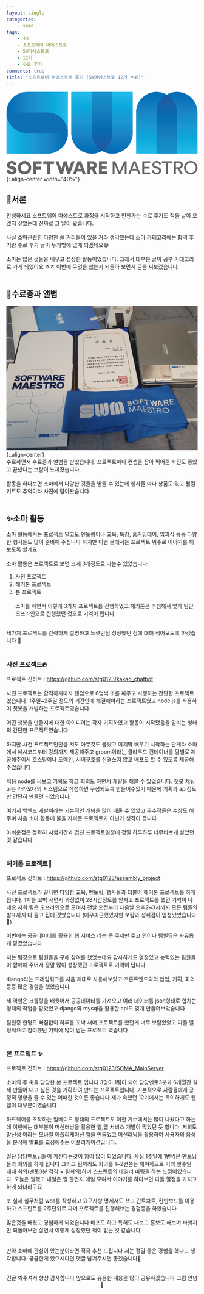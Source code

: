 ```yaml
---
layout: single
categories:
    - soma
tags:
    - 소마
    - 소프트웨어 마에스트로
    - SW마에스트로
    - 12기
    - 수료 후기
comments: true
title: "소프트웨어 마에스트로 후기 (SW마에스트로 12기 수료)"
---
```


![image](/assets/images/soma/somalogo2.png){:.align-center width="40%"}

## 📖서론
안녕하세요 소프트웨어 마에스트로 과정을 시작하고 언젠가는 수료 후기도 적을 날이 오겠지 싶었는데 진짜로 그 날이 왔습니다.<br>
<br>
사실 소마관련한 다양한 쓸 거리들이 있을 거라 생각했는데 소마 카테고리에는 합격 후기랑 수료 후기 글이 두개밖에 없게 되겠네요😅<br>
<br>
소마는 많은 것들을 배우고 성장한 활동이었습니다. 그래서 대부분 글이 공부 카테고리로 가게 되었어요 ㅎㅎ 이번에 무엇을 했는지 되돌아 보면서 글을 써보겠습니다.<br>
<br>

## 👏수료증과 앨범
![image](/assets/images/soma/soma_end1.jpeg){:.align-center}
<br>
수료하면서 수료증과 앨범을 받았습니다. 프로젝트마다 컨셉을 잡아 찍어준 사진도 좋았고 끝냈다는 보람이 느껴졌습니다.<br>
<br>
활동을 하다보면 소마에서 다양한 것들을 받을 수 있는데 행사들 마다 상품도 있고 웰컴 키트도 추억이라 사진에 담아봣습니다.<br>
<br>

## ✨소마 활동
소마 활동에서는 프로젝트 말고도 멘토링이나 교육, 특강, 홈커밍데이, 입과식 등등 다양한 행사들도 많이 준비해 주십니다 하지만 이번 글에서는 프로젝트 위주로 이야기를 해보도록 할게요<br>
<br>
소마 활동은 프로젝트로 보면 크게 3개정도로 나눌수 있었습니다.<br>

1. 사전 프로젝트
2. 해커톤 프로젝트
3. 본 프로젝트
<br><br>
소마를 하면서 이렇게 3가지 프로젝트를 진행하였고 해커톤은 추첨해서 몇개 팀만 오프라인으로 진행했던 것으로 기억이 됩니다<br>
<br>
세가지 프로젝트를 간략하게 설명하고 느꼇던점 성장했던 점에 대해 적어보도록 하겠습니다 🌟<br>
<br>

### 사전 프로젝트🔥

프로젝트 깃허브 : <a href="https://github.com/stg0123/kakao_chatbot" target="_blank">https://github.com/stg0123/kakao_chatbot</a><br>
<br>
사전 프로젝트는 합격하자마자 랜덤으로 6명씩 조를 짜주고 시행하는 간단한 프로젝트 였습니다. 1주일~2주일 정도의 기간안에 해결해야하는 프로젝트였고 node.js를 사용하여 챗봇을 개발하는 프로젝트였습니다.<br>
<br>
어떤 챗봇을 만들지에 대한 아이디어는 각자 기획하였고 활동이 시작됐음을 알리는 형태의 간단한 프로젝트였습니다<br>
<br>
하지만 사전 프로젝트인만큼 저도 아무것도 몰랐고 이제막 배우기 시작하는 단계라 소마에서 예시코드부터 강의까지 제공해주고 groom이라는 클라우드 컨테이너를 팀별로 제공해주어서 호스팅이나 도메인, 서버구조를 신경쓰지 않고 배포도 할 수 있도록 제공해 주었습니다<br>
<br>
처음 node를 써보고 기획도 하고 회의도 하면서 개발을 해볼 수 있었습니다. 챗봇 채팅 ui는 카카오내의 시스템으로 작성하면 구성되도록 만들어주었기 때문에 기획과 api정도만 간단히 만들면 되었습니다.<br>
<br>
여기서 백엔드 개발이라는 기본적인 개념을 많이 배울 수 있었고 우수작들은 수상도 해주며 처음 소마 활동에 불을 지펴준 프로젝트가 아닌가 생각이 듭니다.<br>
<br>
아쉬운점은 정확히 시험기간과 겹친 프로젝트일정에 정말 하루하루 너무바쁘게 살았던것 같습니다.<br>
<br>

### 해커톤 프로젝트🔎

프로젝트 깃허브 : <a href="https://github.com/stg0123/assembly_project" target="_blank">https://github.com/stg0123/assembly_project</a><br>
<br>
사전 프로젝트가 끝나면 다양한 교육, 멘토링, 행사들과 더불어 해커톤 프로젝트를 하게 됩니다. 1박을 꼬박 새면서 과장없이 28시간정도를 안자고 프로젝트를 했던 기억이 나네요 저희 팀은 오프라인으로 모여서 전날 오전부터 다음날 오후2~3시까지 모든 팀들의 발표까지 다 듣고 집에 갔었습니다 (매우피곤했었지만 보람과 성취감이 엄청났었습니다🙌)<br>
<br>
이번에는 공공데이터를 활용한 웹 서비스 라는 큰 주제만 주고 언어나 팀빌딩은 자유롭게 맡겼었습니다<br>
<br>
저는 팀장으로 팀원들을 구해 참여를 했었는데요 감사하게도 열정있고 능력있는 팀원들이 함께해 주어서 정말 많이 성장했던 프로젝트로 기억이 납니다<br>
<br>
django라는 프레임워크를 처음 제대로 사용해보았고 프론트엔드와의 협업, 기획, 회의 등등 많은 경험을 했었습니다<br>
<br>
제 역할은 크롤링을 배웟어서 공공데이터를 가져오고 여러 데이터를 json형태로 합치는 형태의 작업을 맡았었고 django와 mysql을 활용한 api도 몇개 만들어보았습니다<br>
<br>
팀원중 한명도 빠짐없이 하루를 꼬박 새며 프로젝트를 했던게 너무 보람있었고 다들 열정적으로 참여했던 기억에 많이 남는 프로젝트 였습니다<br>
<br>

### 본 프로젝트 ✨

프로젝트 깃허브 : <a href="https://github.com/stg0123/SOMA_MainServer" target="_blank">https://github.com/stg0123/SOMA_MainServer</a><br>
<br>
소마의 주 축을 담당한 본 프로젝트 입니다 3명이 1팀이 되어 담당멘토3분과 6개월간 실제 만들어 내고 싶은 것을 기획하여 만드는 프로젝트입니다. 기본적으로 사람들에게 긍정적 영향을 줄 수 있는 어떠한 것이든 좋습니다 제가 속했던 12기에서는 특이하게도 웹 앱이 대부분이였습니다<br>
<br>
하드웨어를 조작하는 임베디드 형태의 프로젝트도 이전 기수에서는 많이 나왔다고 하는데 이번에는 대부분이 머신러닝을 활용한 웹,앱 서비스 개발이 많았던 듯 합니다. 저희도 말선생 이라는 모바일 어플리케이션 앱을 만들었고 머신러닝을 활용하여 사용자의 음성을 분석해 발표를 교정해주는 어플리케이션입니다.<br>
<br>
일단 담당멘토님들이 계신다는것이 힘이 많이 되었습니다. 사실 1주일에 1번씩은 멘토님들과 회의를 하게 됩니다 그리고 팀끼리도 회의를 1~2번쯤은 해야하므로 거의 일주일 내내 회의(멘토3분 각각 + 팀회의)하며 스프린트의 데일리 미팅을 하는 느낌이였습니다. 오늘은 뭘했고 내일은 뭘 할껀지 매일 모여서 이야기를 하다보면 다들 열정을 가지고 하게 되더라구요<br>
<br>
또 실제 실무처럼 wbs를 작성하고 요구사항 명세서도 쓰고 간트차트, 칸반보드를 이용하고 스프린트를 2주단위로 파며 프로젝트를 진행해보는 경험등을 하였습니다.<br>
<br>
많은것을 배웠고 경험하게 되었습니다 배포도 하고 특허도 내보고 홍보도 해보며 바빳지만 되돌아보면 살면서 이렇게 성장했던 적이 없는 것 같습니다<br>
<br>
<br>
만약 소마에 관심이 있는분이라면 적극 추천 드립니다 저는 정말 좋은 경험을 했다고 생각합니다. 궁금한게 있으시다면 댓글 남겨주시면 좋겠습니다💫<br>
<br>
<center>긴글 봐주셔서 항상 감사합니다 앞으로도 유용한 내용을 많이 공유하겠습니다 그럼 안녕 👋</center>